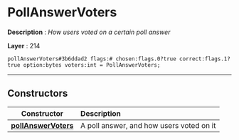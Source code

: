 # PollAnswerVoters

**Description** : *How users voted on a certain poll answer*

**Layer** : 214

```tl
pollAnswerVoters#3b6ddad2 flags:# chosen:flags.0?true correct:flags.1?true option:bytes voters:int = PollAnswerVoters;
```

---

## Constructors

| Constructor | Description |
| :---: | :--- |
| [**pollAnswerVoters**](constructor/pollAnswerVoters) | A poll answer, and how users voted on it |